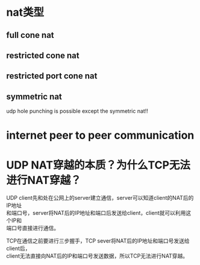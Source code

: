 # nat类型  
  
## full cone nat  
  
## restricted cone nat  
  
## restricted port cone nat  
  
## symmetric nat  
  
udp hole punching is possible except the symmetric nat!!    
  
# internet peer to peer communication  
  
  
# UDP NAT穿越的本质？为什么TCP无法进行NAT穿越？  
UDP client先和处在公网上的server建立通信，server可以知道client的NAT后的IP地址  
和端口号，server将NAT后的IP地址和端口后发送给client，client就可以利用这个IP和  
端口号直接进行通信。  
  
TCP在通信之前要进行三步握手，TCP sever将NAT后的IP地址和端口号发送给client后，  
client无法直接向NAT后的IP和端口号发送数据，所以TCP无法进行NAT穿越。  
